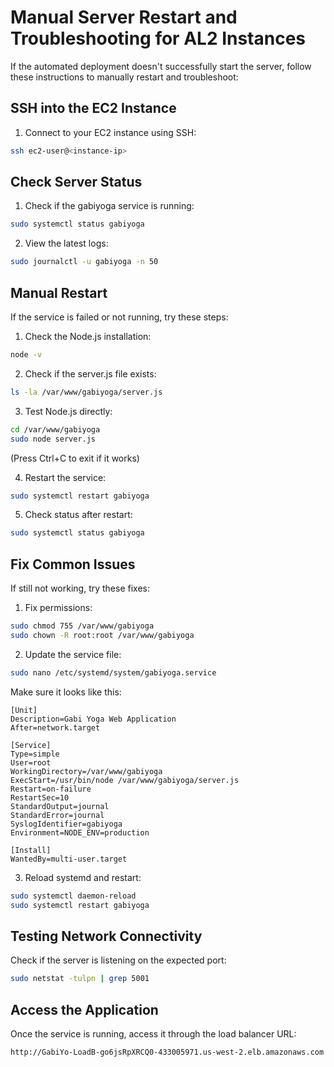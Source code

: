 # Manual Server Restart and Troubleshooting for AL2 Instances

If the automated deployment doesn't successfully start the server, follow these instructions to manually restart and troubleshoot:

## SSH into the EC2 Instance

1. Connect to your EC2 instance using SSH:

```bash
ssh ec2-user@<instance-ip>
```

## Check Server Status

1. Check if the gabiyoga service is running:

```bash
sudo systemctl status gabiyoga
```

2. View the latest logs:

```bash
sudo journalctl -u gabiyoga -n 50
```

## Manual Restart

If the service is failed or not running, try these steps:

1. Check the Node.js installation:

```bash
node -v
```

2. Check if the server.js file exists:

```bash
ls -la /var/www/gabiyoga/server.js
```

3. Test Node.js directly:

```bash
cd /var/www/gabiyoga
sudo node server.js
```
(Press Ctrl+C to exit if it works)

4. Restart the service:

```bash
sudo systemctl restart gabiyoga
```

5. Check status after restart:

```bash
sudo systemctl status gabiyoga
```

## Fix Common Issues

If still not working, try these fixes:

1. Fix permissions:

```bash
sudo chmod 755 /var/www/gabiyoga
sudo chown -R root:root /var/www/gabiyoga
```

2. Update the service file:

```bash
sudo nano /etc/systemd/system/gabiyoga.service
```

Make sure it looks like this:
```
[Unit]
Description=Gabi Yoga Web Application
After=network.target

[Service]
Type=simple
User=root
WorkingDirectory=/var/www/gabiyoga
ExecStart=/usr/bin/node /var/www/gabiyoga/server.js
Restart=on-failure
RestartSec=10
StandardOutput=journal
StandardError=journal
SyslogIdentifier=gabiyoga
Environment=NODE_ENV=production

[Install]
WantedBy=multi-user.target
```

3. Reload systemd and restart:

```bash
sudo systemctl daemon-reload
sudo systemctl restart gabiyoga
```

## Testing Network Connectivity

Check if the server is listening on the expected port:

```bash
sudo netstat -tulpn | grep 5001
```

## Access the Application

Once the service is running, access it through the load balancer URL:

```
http://GabiYo-LoadB-go6jsRpXRCQ0-433005971.us-west-2.elb.amazonaws.com
```
